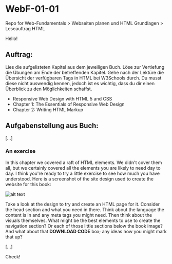 # WebF-01-01
Repo for Web-Fundamentals > Webseiten planen und HTML Grundlagen > Leseauftrag HTML

Hello!  

## Auftrag:  
Lies die aufgelisteten Kapitel aus dem jeweiligen Buch. Löse zur Vertiefung die Übungen am Ende der betreffenden Kapitel.
Gehe nach der Lektüre die Übersicht der verfügbaren Tags in HTML bei W3Schools durch. Du musst diese nicht auswendig kennen, jedoch ist es wichtig, dass du dir einen Überblick zu den Möglichkeiten schaffst.

- Responsive Web Design with HTML 5 and CSS
- Chapter 1: The Essentials of Responsive Web Design
- Chapter 2: Writing HTML Markup


## Aufgabenstellung aus Buch:

[...]
### An exercise
In this chapter we covered a raft of HTML elements. We didn't cover them all, but we certainly covered all the elements you are likely to need day to day. I think you're ready to try a little exercise to see how much you have understood. Here is a screenshot of the site design used to create the website for this book:


![alt text](/Users/oeni/Documents/FFHS/GitHub/WebF-01-01/repo/res/Screenshot-website_Book.png "Logo Title Text 1")

Take a look at the design to try and create an HTML page for it. Consider the head section and what you need in there. Think about the language the content is in and any meta tags you might need. Then think about the visuals themselves. What might be the best elements to use to create the navigation section? Or each of those little sections below the book image? And what about that **DOWNLOAD CODE** box; any ideas how you might mark that up?

[...]


Check!